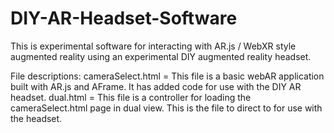 # DIY-AR-Headset-Software
This is experimental software for interacting with AR.js / WebXR style augmented reality using an experimental DIY augmented reality headset.

File descriptions:
cameraSelect.html = This file is a basic webAR application built with AR.js and AFrame. It has added code for use with the DIY AR headset.
dual.html = This file is a controller for loading the cameraSelect.html page in dual view. This is the file to direct to for use with the headset. 
